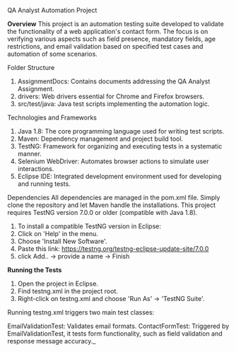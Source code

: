 QA Analyst Automation Project

**Overview**
This project is an automation testing suite developed to validate the functionality of a web application's contact form. The focus is on verifying various aspects such as field presence, mandatory fields, age restrictions, and email validation based on specified test cases and automation of some scenarios. 

Folder Structure
1. AssignmentDocs: Contains documents addressing the QA Analyst Assignment.
2. drivers: Web drivers essential for Chrome and Firefox browsers.
3. src/test/java: Java test scripts implementing the automation logic.

Technologies and Frameworks
1. Java 1.8: The core programming language used for writing test scripts.
2. Maven: Dependency management and project build tool.
3. TestNG: Framework for organizing and executing tests in a systematic manner.
4. Selenium WebDriver: Automates browser actions to simulate user interactions.
5. Eclipse IDE: Integrated development environment used for developing and running tests.

Dependencies
All dependencies are managed in the pom.xml file. Simply clone the repository and let Maven handle the installations.
This project requires TestNG version 7.0.0 or older (compatible with Java 1.8). 
1. To install a compatible TestNG version in Eclipse:
2. Click on 'Help' in the menu.
3. Choose 'Install New Software'.
4. Paste this link: https://testng.org/testng-eclipse-update-site/7.0.0
5. click Add.. -> provide a name -> Finish

**Running the Tests**
1. Open the project in Eclipse.
2. Find testng.xml in the project root.
3. Right-click on testng.xml and choose 'Run As' -> 'TestNG Suite'.

Running testng.xml triggers two main test classes:

EmailValidationTest: Validates email formats.
 ContactFormTest: Triggered by EmailValidationTest, it tests form functionality, such as field validation and response message accuracy._

